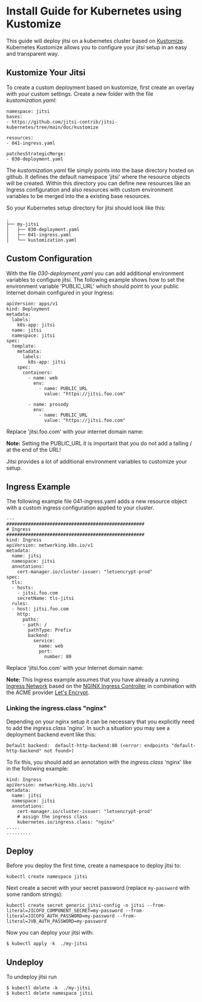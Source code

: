 # Install Guide for Kubernetes using Kustomize

This guide will deploy jitsi on a kubernetes cluster based on [Kustomize](https://kubernetes.io/docs/tasks/manage-kubernetes-objects/kustomization/). Kubernetes Kustomize allows you to configure your jitsi setup in an easy and transparent way. 


## Kustomize Your Jitsi 

To create a custom deployment based on kustomize, first create an overlay with your custom settings. Create a new folder with the file *kustomization.yaml*:

	namespace: jitsi
	bases:
	- https://github.com/jitsi-contrib/jitsi-kubernetes/tree/main/doc/kustomize
	
	resources:
	- 041-ingress.yaml
	
	patchesStrategicMerge:
	- 030-deployment.yaml



The *kustomization.yaml* file simply points into the base directory hosted on github. It defines the default namespace 'jitsi' where the resource objects will be created. Within this directory you can define new resources like an Ingress configuration and also resources with custom environment variables to be merged into the a existing base resources. 

So your Kubernetes setup directory for jitsi should look like this:

	.
	├── my-jitsi
	│   ├── 030-deployment.yaml
	│   ├── 041-ingress.yaml
	│   └── kustomization.yaml
	
              
## Custom Configuration

With the file *030-deployment.yaml* you can add additional environment variables to configure jitsi. 
The following example shows how to set the environment variable 'PUBLIC_URL' which should point to your public Internet domain configured in your Ingress:


	apiVersion: apps/v1
	kind: Deployment
	metadata:
	  labels:
	    k8s-app: jitsi
	  name: jitsi
	  namespace: jitsi	   
	spec:
	  template:
	    metadata:
	      labels:
	        k8s-app: jitsi
	    spec:
	      containers:
	        - name: web
	          env:
	            - name: PUBLIC_URL
	              value: "https://jitsi.foo.com"
	
	        - name: prosody
	          env:
	            - name: PUBLIC_URL
	              value: "https://jitsi.foo.com"


Replace 'jitsi.foo.com' with your internet domain name:
 
**Note:** Setting the PUBLIC_URL it is important that you do not add a tailing / at the end of the URL!

Jitsi provides a lot of additional environment variables to customize your setup. 

## Ingress Example

The following example file 041-ingress.yaml adds a new resource object with a custom ingress configuration applied to your cluster. 

	---
	###################################################
	# Ingress
	###################################################
	kind: Ingress
	apiVersion: networking.k8s.io/v1
	metadata:
	  name: jitsi
	  namespace: jitsi
	  annotations:
	    cert-manager.io/cluster-issuer: "letsencrypt-prod"
	spec:
	  tls:
	  - hosts:
	    - jitsi.foo.com
	    secretName: tls-jitsi
	  rules:
	  - host: jitsi.foo.com
	    http:
	      paths:
	      - path: /
	        pathType: Prefix
	        backend:
	          service:
	            name: web
	            port:
	              number: 80

Replace 'jitsi.foo.com' with your Internet domain name:

**Note:** This Ingress example assumes that you have already a running [Ingress Network](https://kubernetes.io/docs/concepts/services-networking/ingress/)  based on the [NGINX Ingress Controller](https://github.com/kubernetes/ingress-nginx) in combination with the ACME provider [Let's Encrypt](https://letsencrypt.org/).



###  Linking the ingress.class "nginx" 

Depending on your nginx setup it can be necessary that you explicitly need to add the *ingress.class* 'nginx'. In such a situation you may see a deployment backend event like this:

	Default backend:  default-http-backend:80 (<error: endpoints "default-http-backend" not found>)

To fix this, you should add an annotation with the *ingress.class* 'nginx' like in the following example:

	kind: Ingress
	apiVersion: networking.k8s.io/v1
	metadata:
	  name: jitsi
	  namespace: jitsi
	  annotations:
	    cert-manager.io/cluster-issuer: "letsencrypt-prod"
	    # assign the ingress class
	    kubernetes.io/ingress.class: "nginx"
	.....
	.........


## Deploy

Before you deploy the first time, create a namespace to deploy jitsi to:

	kubectl create namespace jitsi

Next create a secret with your secret password (replace `my-password` with some random strings):

	kubectl create secret generic jitsi-config -n jitsi --from-literal=JICOFO_COMPONENT_SECRET=my-password --from-literal=JICOFO_AUTH_PASSWORD=my-password --from-literal=JVB_AUTH_PASSWORD=my-password


Now you can deploy your jitsi with:

	$ kubectl apply -k  ./my-jitsi
	

## Undeploy

To undeploy jitsi run

	$ kubectl delete -k  ./my-jitsi
	$ kubectl delete namespace jitsi
	



	
	

